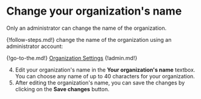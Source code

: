 # Change your organization's name
Only an administrator can change the name of the organization.

{!follow-steps.md!} change the name of the organization
using an administrator account:

{!go-to-the.md!} [Organization Settings](/#administration/organization-settings)
{!admin.md!}

4. Edit your organization's name in the **Your organization's name** textbox.
You can choose any name of up to 40 characters for your organization.
5. After editing the organization's name, you can save the changes by
clicking on the **Save changes** button.
